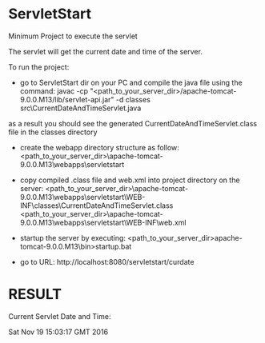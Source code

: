# ServletStart
Minimum Project to execute the servlet

The servlet will get the current date and time of the server.

To run the project:

* go to ServletStart dir on your PC and compile the java file using the command:
javac -cp "\<path_to_your_server_dir\>/apache-tomcat-9.0.0.M13/lib/servlet-api.jar" -d classes src\CurrentDateAndTimeServlet.java

as a result you should see the generated CurrentDateAndTimeServlet.class file in the classes directory

* create the webapp directory structure as follow:
\<path_to_your_server_dir\>\apache-tomcat-9.0.0.M13\webapps\servletstart

* copy compiled .class file and web.xml into project directory on the server:
\<path_to_your_server_dir\>\apache-tomcat-9.0.0.M13\webapps\servletstart\WEB-INF\classes\CurrentDateAndTimeServlet.class
\<path_to_your_server_dir\>\apache-tomcat-9.0.0.M13\webapps\servletstart\WEB-INF\web.xml

* startup the server by executing:
\<path_to_your_server_dir\>apache-tomcat-9.0.0.M13\bin>startup.bat

* go to URL:
http://localhost:8080/servletstart/curdate

RESULT
==========
Current Servlet Date and Time:

Sat Nov 19 15:03:17 GMT 2016 
